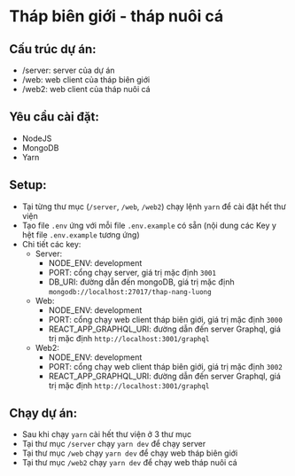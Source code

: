 # Tháp biên giới - tháp nuôi cá

## Cấu trúc dự án: 
- /server: server của dự án
- /web: web client của tháp biên giới
- /web2: web client của tháp nuôi cá

## Yêu cầu cài đặt: 
- NodeJS
- MongoDB
- Yarn

## Setup: 
- Tại từng thư mục (`/server`, `/web`, `/web2`) chạy lệnh `yarn` để cài đặt hết thư viện
- Tạo file `.env` ứng với mỗi file `.env.example` có sẵn 
(nội dung các Key y hệt file `.env.example` tương ứng)
- Chi tiết các key: 
    - Server: 
        - NODE_ENV: development
        - PORT: cổng chạy server, giá trị mặc định `3001`
        - DB_URI: đường dẫn đến mongoDB, giá trị mặc định `mongodb://localhost:27017/thap-nang-luong`
    - Web:  
        - NODE_ENV: development
        - PORT: cổng chạy web client tháp biên giới, giá trị mặc định `3000`
        - REACT_APP_GRAPHQL_URI: đường dẫn đến server Graphql, giá trị mặc định `http://localhost:3001/graphql`
    - Web2: 
        - NODE_ENV: development
        - PORT: cổng chạy web client tháp biên giới, giá trị mặc định `3002`
        - REACT_APP_GRAPHQL_URI: đường dẫn đến server Graphql, giá trị mặc định `http://localhost:3001/graphql`

## Chạy dự án:
- Sau khi chạy `yarn` cài hết thư viện ở 3 thư mục 
- Tại thư mục `/server` chạy `yarn dev` để chạy server
- Tại thư mục `/web` chạy `yarn dev` để chạy web tháp biên giới
- Tại thư mục `/web2` chạy `yarn dev` để chạy web tháp nuôi cá  
